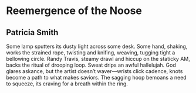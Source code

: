 # Reemergence of the Noose
## Patricia Smith
Some lamp sputters
its dusty light
across some desk.
Some hand, shaking,
works the strained
rope, twisting and knifing,
weaving, tugging tight
a bellowing circle. Randy
Travis, steamy drawl
and hiccup on the staticky
AM, backs the ritual
of drooping loop.
Sweat drips an awful
hallelujah. God glares
askance, but the artist
doesn’t waver—wrists
click cadence, knots
become a path to what
makes saviors. The sagging
hoop bemoans a need
to squeeze, its craving
for a breath within the ring.
